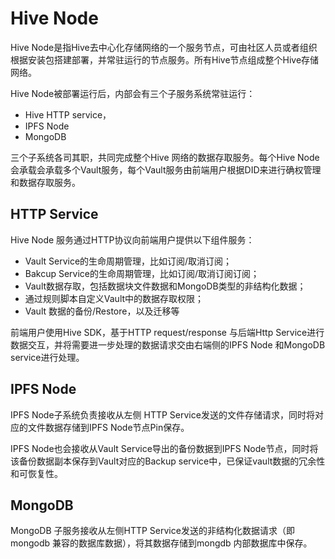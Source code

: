 # Hive Node

Hive Node是指Hive去中心化存储网络的一个服务节点，可由社区人员或者组织根据安装包搭建部署，并常驻运行的节点服务。所有Hive节点组成整个Hive存储网络。

Hive Node被部署运行后，内部会有三个子服务系统常驻运行：

* Hive HTTP service，
* IPFS Node
* MongoDB

三个子系统各司其职，共同完成整个Hive 网络的数据存取服务。每个Hive Node会承载会承载多个Vault服务，每个Vault服务由前端用户根据DID来进行确权管理和数据存取服务。

## HTTP Service

Hive Node 服务通过HTTP协议向前端用户提供以下组件服务：

* Vault Service的生命周期管理，比如订阅/取消订阅；
* Bakcup Service的生命周期管理，比如订阅/取消订阅订阅；
* Vault数据存取，包括数据块文件数据和MongoDB类型的非结构化数据；
* 通过规则脚本自定义Vault中的数据存取权限；
* Vault 数据的备份/Restore，以及迁移等

前端用户使用Hive SDK，基于HTTP request/response 与后端Http Service进行数据交互，并将需要进一步处理的数据请求交由右端侧的IPFS Node 和MongoDB service进行处理。

## IPFS Node

IPFS Node子系统负责接收从左侧 HTTP Service发送的文件存储请求，同时将对应的文件数据存储到IPFS Node节点Pin保存。

IPFS Node也会接收从Vault Service导出的备份数据到IPFS Node节点，同时将该备份数据副本保存到Vault对应的Backup service中，已保证vault数据的冗余性和可恢复性。

## MongoDB&#x20;

MongoDB 子服务接收从左侧HTTP Service发送的非结构化数据请求（即mongodb 兼容的数据库数据），将其数据存储到mongdb 内部数据库中保存。

